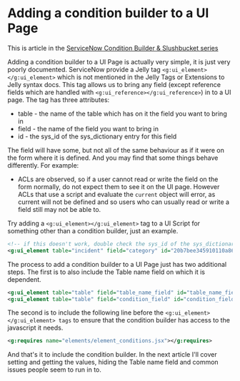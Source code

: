 # Adding a condition builder to a UI Page 

This is article in the [ServiceNow Condition Builder & Slushbucket series](https://robhumphries5.github.io/2023/01/17/servicenow-condition-builder-and-slushbucket-series.html)

Adding a condition builder to a UI Page is actually very simple, it is just very poorly documented.
ServiceNow provide a Jelly tag `<g:ui_element></g:ui_element>` which is not mentioned in the Jelly Tags or Extensions to Jelly syntax docs.
This tag allows us to bring any field (except reference fields which are handled with `<g:ui_reference></g:ui_reference>`) in to a UI page.
The tag has three attributes:
 - table - the name of the table which has on it the field you want to bring in
 - field - the name of the field you want to bring in
 - id - the sys_id of the sys_dictionary entry for this field

The field will have some, but not all of the same behaviour as if it were on the form where it is defined. And you may find that some things behave differently. For example:
 - ACLs are observed, so if a user cannot read or write the field on the form normally, do not expect them to see it on the UI page. However ACLs that use a script and evaluate the `current` object will error, as current will not be defined and so users who can usually read or write a field still may not be able to.

Try adding a `<g:ui_element></g:ui_element>` tag to a UI Script for something other than a condition builder, just an example.
```xml
<!-- if this doesn't work, double check the sys_id of the sys_dictionary record for your PDIs incident.category field -->
<g:ui_element table="incident" field="category" id="20b7bee345910110a86630cf9552f3cb"></g:ui_element>
```
The process to add a condition builder to a UI Page just has two additional steps. 
The first is to also include the Table name field on which it is dependent.
```xml
<g:ui_element table="table" field="table_name_field" id="table_name_field_sys_dictionary_sys_id"></g:ui_element>
<g:ui_element table="table" field="condition_field" id="condition_field_sys_dictionary_sys_id"></g:ui_element>
```
The second is to include the following line before the `<g:ui_element></g:ui_element> tags` to ensure that the condition builder has access to the javascript it needs.
```xml
<g:requires name="elements/element_conditions.jsx"></g:requires> 
```
And that's it to include the condition builder. In the next article I'll cover setting and getting the values, hiding the Table name field and common issues people seem to run in to.
